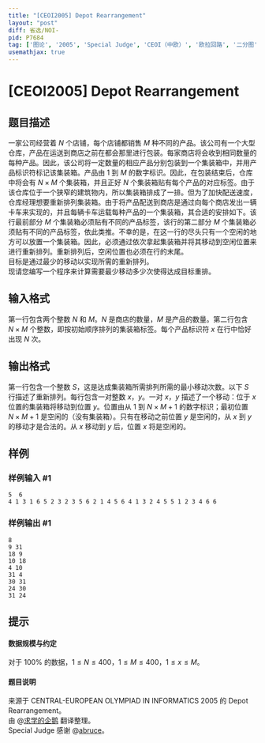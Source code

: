 ```yaml
---
title: "[CEOI2005] Depot Rearrangement"
layout: "post"
diff: 省选/NOI-
pid: P7684
tag: ['图论', '2005', 'Special Judge', 'CEOI（中欧）', '欧拉回路', '二分图', '构造']
usemathjax: true
---
```


# [CEOI2005] Depot Rearrangement
## 题目描述

一家公司经营着 $N$ 个店铺，每个店铺都销售 $M$ 种不同的产品。该公司有一个大型仓库，产品在运送到商店之前在都会那里进行包装。每家商店将会收到相同数量的每种产品。因此，该公司将一定数量的相应产品分别包装到一个集装箱中，并用产品标识符标记该集装箱。产品由 $1$ 到 $M$ 的数字标识。因此，在包装结束后，仓库中将会有 $N×M$ 个集装箱，并且正好 $N$ 个集装箱贴有每个产品的对应标签。由于该仓库位于一个狭窄的建筑物内，所以集装箱排成了一排。但为了加快配送速度，仓库经理想要重新排列集装箱。由于将产品配送到商店是通过向每个商店发出一辆卡车来实现的，并且每辆卡车运载每种产品的一个集装箱，其合适的安排如下。该行最前部分 $M$ 个集装箱必须贴有不同的产品标签，该行的第二部分 $M$ 个集装箱必须贴有不同的产品标签，依此类推。不幸的是，在这一行的尽头只有一个空闲的地方可以放置一个集装箱。因此，必须通过依次拿起集装箱并将其移动到空闲位置来进行重新排列。重新排列后，空闲位置也必须在行的末尾。  
目标是通过最少的移动以实现所需的重新排列。  
现请您编写一个程序来计算需要最少移动多少次使得达成目标重排。
## 输入格式

第一行包含两个整数 $N$ 和 $M$。$N$ 是商店的数量，$M$ 是产品的数量。第二行包含 $N×M$ 个整数，即按初始顺序排列的集装箱标签。每个产品标识符 $x$ 在行中恰好出现 $N$ 次。
## 输出格式

第一行包含一个整数 $S$，这是达成集装箱所需排列所需的最小移动次数。以下 $S$ 行描述了重新排列。每行包含一对整数 $x$，$y$。一对 $x$，$y$ 描述了一个移动：位于 $x$ 位置的集装箱将移动到位置 $y$。位置由从 $1$ 到 $N×M+1$ 的数字标识；最初位置 $N×M+1$ 是空闲的（没有集装箱）。只有在移动之前位置 $y$ 是空闲的，从 $x$ 到 $y$ 的移动才是合法的。从 $x$ 移动到 $y$ 后，位置 $x$ 将是空闲的。
## 样例

### 样例输入 #1
```
5  6
4 1 3 1 6 5 2 3 2 3 5 6 2 1 4 5 6 4 1 3 2 4 5 5 1 2 3 4 6 6
```
### 样例输出 #1
```
8
9 31
18 9
10 18 
4 10
31 4
30 31
24 30
31 24
```
## 提示

#### 数据规模与约定  
对于 $100 \%$ 的数据，$1 \leq N \leq 400$，$1 \leq M \leq 400$，$1 \leq x \leq M$。  
#### 题目说明  
来源于 CENTRAL-EUROPEAN OLYMPIAD IN INFORMATICS 2005 的 Depot Rearrangement。  
由 @[求学的企鹅](/user/271784) 翻译整理。  
Special Judge 感谢 @[abruce](/user/104324)。
